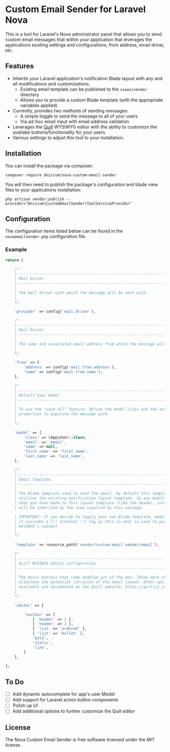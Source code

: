 # Custom Email Sender for Laravel Nova

This is a tool for Laravel's Nova administrator panel that allows you to send custom email messages that within your application that leverages the applications existing settings and configurations; from address, email driver, etc.

## Features

* Inherits your Laravel application's notification Blade layout with any and all modifications and customizations.
    * Existing email template can be published to the `views/vendor` directory
    * Allows you to provide a custom Blade template (with the appropriate variables applied)
* Currently, provides two methods of sending messages:
    * A simple toggle to send the message to all of your users
    * Via ad-hoc email input with email address validation
* Leverages the [Quill](https://quilljs.com/docs) WYSIWYG editor with the ability to customize the availabe buttons/functionality for your users
* Various settings to adjust this tool to your installation.

## Installation

You can install the package via composer:

```
composer require dniccum/nova-custom-email-sender
```

You will then need to publish the package's configuration and blade view files to your applications installation:

```
php artisan vendor:publish --provider="Dniccum\CustomEmailSender\ToolServiceProvider"
```

## Configuration

The configuration items listed below can be found in the `novaemailsender.php` configuration file.

### Example

```php
return [

    /*
    |--------------------------------------------------------------------------
    | Mail Driver
    |--------------------------------------------------------------------------
    |
    | The mail driver with which the message will be sent with.
    |
    */

    'provider' => config('mail.driver'),

    /*
    |--------------------------------------------------------------------------
    | Mail Driver
    |--------------------------------------------------------------------------
    |
    | The name and associated email address from which the message will be sent.
    |
    */

    'from' => [
        'address' => config('mail.from.address'),
        'name' => config('mail.from.name'),
    ],

    /*
    |--------------------------------------------------------------------------
    | Default User Model
    |--------------------------------------------------------------------------
    |
    | To use the "send all" feature, define the model class and the accompanying
    | properties to populate the message with.
    |
    */

    'model' => [
        'class' => \App\User::class,
        'email' => 'email',
        'name' => null,
        'first_name' => 'first_name',
        'last_name' => 'last_name',
    ],

    /*
    |--------------------------------------------------------------------------
    | Email Template
    |--------------------------------------------------------------------------
    |
    | The Blade template used to send the email. By default this template
    | utilizes the existing notification layout template. So any modifications
    | that you have made to this layout template (like the header, colors, etc)
    | will be inherited by the view supplied by this package.

    | IMPORTANT: If you decide to supply your own Blade template, make sure that
    | it includes a {!! $content !!} tag as this is what is used to parse the
    | WYSIWYG's content
    |
    */

    'template' => resource_path('vendor/custom-email-sender/email'),

    /*
    |--------------------------------------------------------------------------
    | Quill WYSIWYG editor configuration
    |--------------------------------------------------------------------------
    |
    | The basic buttons that come enabled out of the box. These were chosen to
    | eliminate the potential intrusion of the email layout. Other options are
    | available and documented on the Quill website: https://quilljs.com/docs
    |
    */

    'editor' => [

        'toolbar' => [
            [ 'header' => 1 ],
            [ 'header' => 2 ],
            [ 'list' => 'ordered' ],
            [ 'list' => 'bullet' ],
            'bold',
            'italic',
            'link',
        ]
    ],

];
```

## To Do

- [ ] Add dynamic autocomplete for app's user Model
- [ ] Add support for Laravel action button components
- [ ] Polish up UI
- [ ] Add additional options to further customize the Quill editor

## License

The Nova Custom Email Sender is free software licensed under the MIT license.
